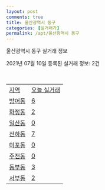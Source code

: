 ```yaml
---
layout: post
comments: true
title: 울산광역시 동구
categories: [실거래가]
permalink: /apt/울산광역시 동구
---
```


울산광역시 동구 실거래 정보

2021년 07월 10일 등록된 실거래 정보: 2건

<script type="text/javascript">
  google.charts.load('current', {'packages':['corechart']});
  google.charts.setOnLoadCallback(drawChart);

  function drawChart() {
    var data = google.visualization.arrayToDataTable([['거래일', '매매', '전월세', '전매'], ['20-07', 112, 110, 6], ['20-08', 117, 106, 4], ['20-09', 143, 97, 5], ['20-10', 195, 108, 6], ['20-11', 427, 143, 26], ['20-12', 355, 144, 522], ['21-01', 167, 137, 32], ['21-02', 126, 117, 17], ['21-03', 164, 129, 22], ['21-04', 154, 100, 41], ['21-05', 181, 110, 94], ['21-06', 316, 103, 15], ['21-07', 36, 15, 4]]);

    var options = {
      title: '최근 1년간 유형별 거래량 추이',
      legend: { position: 'bottom' }
    };

    var chart = new google.visualization.LineChart(document.getElementById('columnchart_material'));
    chart.draw(data, (options));
  }
</script>

<div id="columnchart_material" style="width: 95%; margin-left: -35px"></div>
<br>
<table class="sortable">
  <tr>
    <td><a href="#">지역</a></td>
    <td><a href="#">오늘 실거래</a></td>
  </tr>

  
  <tr class="item">
    <td><a href="울산광역시 동구 방어동">방어동</a></td>
    <td><a href="울산광역시 동구 방어동">6</a></td>
  </tr>
    

  <tr class="item">
    <td><a href="울산광역시 동구 화정동">화정동</a></td>
    <td><a href="울산광역시 동구 화정동">2</a></td>
  </tr>
    

  <tr class="item">
    <td><a href="울산광역시 동구 일산동">일산동</a></td>
    <td><a href="울산광역시 동구 일산동">0</a></td>
  </tr>
    

  <tr class="item">
    <td><a href="울산광역시 동구 전하동">전하동</a></td>
    <td><a href="울산광역시 동구 전하동">7</a></td>
  </tr>
    

  <tr class="item">
    <td><a href="울산광역시 동구 미포동">미포동</a></td>
    <td><a href="울산광역시 동구 미포동">0</a></td>
  </tr>
    

  <tr class="item">
    <td><a href="울산광역시 동구 주전동">주전동</a></td>
    <td><a href="울산광역시 동구 주전동">0</a></td>
  </tr>
    

  <tr class="item">
    <td><a href="울산광역시 동구 동부동">동부동</a></td>
    <td><a href="울산광역시 동구 동부동">3</a></td>
  </tr>
    

  <tr class="item">
    <td><a href="울산광역시 동구 서부동">서부동</a></td>
    <td><a href="울산광역시 동구 서부동">2</a></td>
  </tr>
    


</table>


    